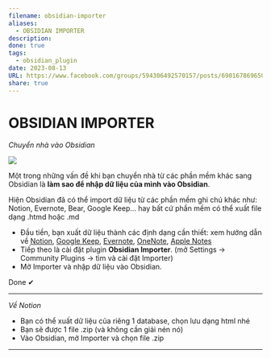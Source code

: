 ```yaml
---
filename: obsidian-importer
aliases:
  - OBSIDIAN IMPORTER
description: 
done: true
tags:
  - obsidian_plugin
date: 2023-08-13
URL: https://www.facebook.com/groups/594306492570157/posts/690167869650685
share: true
---
```


# OBSIDIAN IMPORTER
*Chuyển nhà vào Obsidian*

![](https://i.imgur.com/KEtBQAQ.png)


Một trong những vấn đề khi bạn chuyển nhà từ các phần mềm khác sang Obsidian là **làm sao để nhập dữ liệu của mình vào Obsidian**.

Hiện Obsidian đã có thể import dữ liệu từ các phần mềm ghi chú khác như: Notion, Evernote, Bear, Google Keep... hay bất cứ phần mềm có thể xuất file dạng .htmd hoặc .md

- Đầu tiền, bạn xuất dữ liệu thành các định dạng cần thiết: xem hướng dẫn về [Notion](https://help.obsidian.md/import/notion), [Google Keep](https://help.obsidian.md/import/google-keep), [Evernote](https://help.obsidian.md/import/evernote), [OneNote](https://help.obsidian.md/import/onenote), [Apple Notes](https://help.obsidian.md/import/apple-notes)
- Tiếp theo là cài đặt plugin **Obsidian Importer**.
(mở Settings → Community Plugins → tìm và cài đặt Importer)
- Mở Importer và nhập dữ liệu vào Obsidian.

Done ✔

---
*Về Notion*

- Bạn có thể xuất dữ liệu của riêng 1 database, chọn lưu dạng html nhé
- Bạn sẽ được 1 file .zip (và không cần giải nén nó)
- Vào Obsidian, mở Importer và chọn file .zip

---

